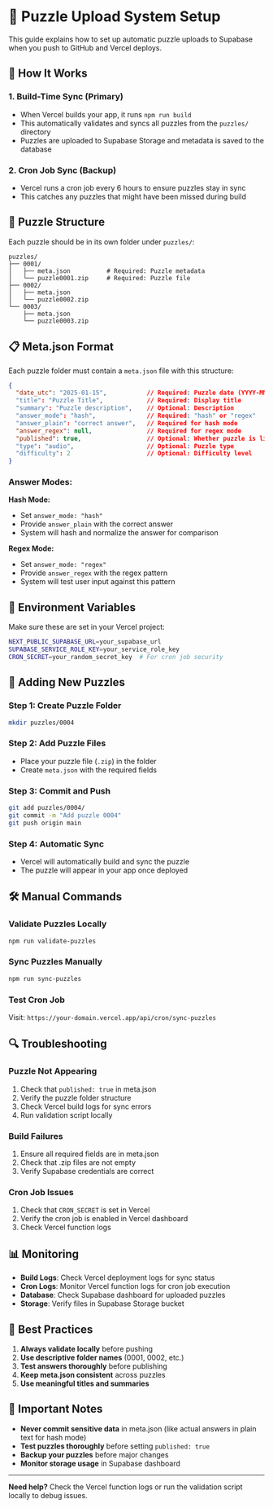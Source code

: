 # 🧩 Puzzle Upload System Setup

This guide explains how to set up automatic puzzle uploads to Supabase when you push to GitHub and Vercel deploys.

## 🚀 How It Works

### **1. Build-Time Sync (Primary)**
- When Vercel builds your app, it runs `npm run build`
- This automatically validates and syncs all puzzles from the `puzzles/` directory
- Puzzles are uploaded to Supabase Storage and metadata is saved to the database

### **2. Cron Job Sync (Backup)**
- Vercel runs a cron job every 6 hours to ensure puzzles stay in sync
- This catches any puzzles that might have been missed during build

## 📁 Puzzle Structure

Each puzzle should be in its own folder under `puzzles/`:

```
puzzles/
├── 0001/
│   ├── meta.json          # Required: Puzzle metadata
│   └── puzzle0001.zip     # Required: Puzzle file
├── 0002/
│   ├── meta.json
│   └── puzzle0002.zip
└── 0003/
    ├── meta.json
    └── puzzle0003.zip
```

## 📋 Meta.json Format

Each puzzle folder must contain a `meta.json` file with this structure:

```json
{
  "date_utc": "2025-01-15",           // Required: Puzzle date (YYYY-MM-DD)
  "title": "Puzzle Title",            // Required: Display title
  "summary": "Puzzle description",    // Optional: Description
  "answer_mode": "hash",              // Required: "hash" or "regex"
  "answer_plain": "correct answer",   // Required for hash mode
  "answer_regex": null,               // Required for regex mode
  "published": true,                  // Optional: Whether puzzle is live (default: false)
  "type": "audio",                    // Optional: Puzzle type
  "difficulty": 2                     // Optional: Difficulty level
}
```

### **Answer Modes:**

**Hash Mode:**
- Set `answer_mode: "hash"`
- Provide `answer_plain` with the correct answer
- System will hash and normalize the answer for comparison

**Regex Mode:**
- Set `answer_mode: "regex"`
- Provide `answer_regex` with the regex pattern
- System will test user input against this pattern

## 🔧 Environment Variables

Make sure these are set in your Vercel project:

```bash
NEXT_PUBLIC_SUPABASE_URL=your_supabase_url
SUPABASE_SERVICE_ROLE_KEY=your_service_role_key
CRON_SECRET=your_random_secret_key  # For cron job security
```

## 📝 Adding New Puzzles

### **Step 1: Create Puzzle Folder**
```bash
mkdir puzzles/0004
```

### **Step 2: Add Puzzle Files**
- Place your puzzle file (`.zip`) in the folder
- Create `meta.json` with the required fields

### **Step 3: Commit and Push**
```bash
git add puzzles/0004/
git commit -m "Add puzzle 0004"
git push origin main
```

### **Step 4: Automatic Sync**
- Vercel will automatically build and sync the puzzle
- The puzzle will appear in your app once deployed

## 🛠️ Manual Commands

### **Validate Puzzles Locally**
```bash
npm run validate-puzzles
```

### **Sync Puzzles Manually**
```bash
npm run sync-puzzles
```

### **Test Cron Job**
Visit: `https://your-domain.vercel.app/api/cron/sync-puzzles`

## 🔍 Troubleshooting

### **Puzzle Not Appearing**
1. Check that `published: true` in meta.json
2. Verify the puzzle folder structure
3. Check Vercel build logs for sync errors
4. Run validation script locally

### **Build Failures**
1. Ensure all required fields are in meta.json
2. Check that .zip files are not empty
3. Verify Supabase credentials are correct

### **Cron Job Issues**
1. Check that `CRON_SECRET` is set in Vercel
2. Verify the cron job is enabled in Vercel dashboard
3. Check Vercel function logs

## 📊 Monitoring

- **Build Logs**: Check Vercel deployment logs for sync status
- **Cron Logs**: Monitor Vercel function logs for cron job execution
- **Database**: Check Supabase dashboard for uploaded puzzles
- **Storage**: Verify files in Supabase Storage bucket

## 🎯 Best Practices

1. **Always validate locally** before pushing
2. **Use descriptive folder names** (0001, 0002, etc.)
3. **Test answers thoroughly** before publishing
4. **Keep meta.json consistent** across puzzles
5. **Use meaningful titles and summaries**

## 🚨 Important Notes

- **Never commit sensitive data** in meta.json (like actual answers in plain text for hash mode)
- **Test puzzles thoroughly** before setting `published: true`
- **Backup your puzzles** before major changes
- **Monitor storage usage** in Supabase dashboard

---

**Need help?** Check the Vercel function logs or run the validation script locally to debug issues.
